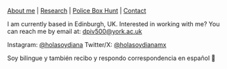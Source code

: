 [About me](about.md)  |   [Research](researchpapers.md)  |   [Police Box Hunt](policeboxes.md)   |    [Contact](contactinfoa.md) 

I am currently based in Edinburgh, UK. 
Interested in working with me? You can reach me by email at: dpiv500@york.ac.uk 

Instagram: [@holasoydiana](https://www.instagram.com/holasoydiana/)
Twitter/X: [@holasoydianamx](https://x.com/holasoydianamx)


Soy bilingue y también recibo y respondo correspondencia en español 🙂
